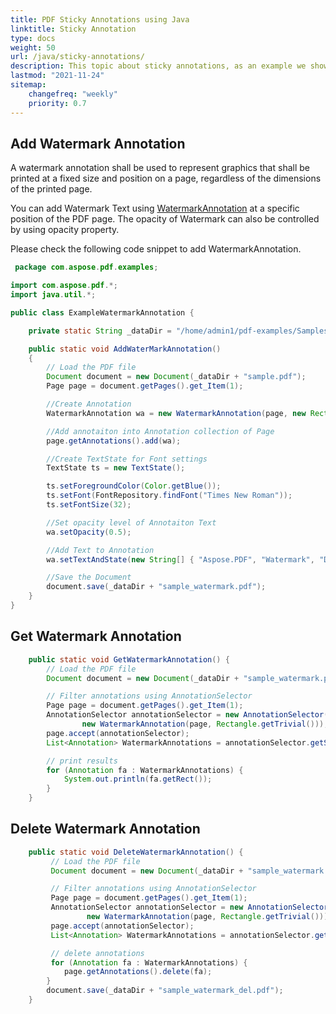 ```yaml
---
title: PDF Sticky Annotations using Java
linktitle: Sticky Annotation
type: docs
weight: 50
url: /java/sticky-annotations/
description: This topic about sticky annotations, as an example we shows the Watermark Annotation in the text. It uses to represent graphics on the page. Check code snippet to resolve this task.
lastmod: "2021-11-24"
sitemap:
    changefreq: "weekly"
    priority: 0.7
---
```


## Add Watermark Annotation

A watermark annotation shall be used to represent graphics that shall be printed at a fixed size and position on a page, regardless of the dimensions of the printed page.

You can add Watermark Text using [WatermarkAnnotation](https://apireference.aspose.com/pdf/java/com.aspose.pdf/class-use/WatermarkAnnotation) at a specific position of the PDF page. The opacity of Watermark can also be controlled by using opacity property.

Please check the following code snippet to add WatermarkAnnotation.

```java
 package com.aspose.pdf.examples;

import com.aspose.pdf.*;
import java.util.*;

public class ExampleWatermarkAnnotation {

    private static String _dataDir = "/home/admin1/pdf-examples/Samples/";

    public static void AddWaterMarkAnnotation()
    {
        // Load the PDF file
        Document document = new Document(_dataDir + "sample.pdf");
        Page page = document.getPages().get_Item(1);

        //Create Annotation
        WatermarkAnnotation wa = new WatermarkAnnotation(page, new Rectangle(100, 500, 400, 600));

        //Add annotaiton into Annotation collection of Page
        page.getAnnotations().add(wa);

        //Create TextState for Font settings
        TextState ts = new TextState();

        ts.setForegroundColor(Color.getBlue());
        ts.setFont(FontRepository.findFont("Times New Roman"));
        ts.setFontSize(32);

        //Set opacity level of Annotaiton Text
        wa.setOpacity(0.5);

        //Add Text to Annotation
        wa.setTextAndState(new String[] { "Aspose.PDF", "Watermark", "Demo" }, ts);

        //Save the Document
        document.save(_dataDir + "sample_watermark.pdf");
    }
}
```

## Get Watermark Annotation

```java
    public static void GetWatermarkAnnotation() {
        // Load the PDF file
        Document document = new Document(_dataDir + "sample_watermark.pdf");

        // Filter annotations using AnnotationSelector
        Page page = document.getPages().get_Item(1);
        AnnotationSelector annotationSelector = new AnnotationSelector(
                new WatermarkAnnotation(page, Rectangle.getTrivial()));
        page.accept(annotationSelector);
        List<Annotation> WatermarkAnnotations = annotationSelector.getSelected();

        // print results
        for (Annotation fa : WatermarkAnnotations) {
            System.out.println(fa.getRect());
        }
    }
```

## Delete Watermark Annotation

```java
    public static void DeleteWatermarkAnnotation() {
         // Load the PDF file
         Document document = new Document(_dataDir + "sample_watermark.pdf");

         // Filter annotations using AnnotationSelector
         Page page = document.getPages().get_Item(1);
         AnnotationSelector annotationSelector = new AnnotationSelector(
                 new WatermarkAnnotation(page, Rectangle.getTrivial()));
         page.accept(annotationSelector);
         List<Annotation> WatermarkAnnotations = annotationSelector.getSelected();

         // delete annotations
         for (Annotation fa : WatermarkAnnotations) {
            page.getAnnotations().delete(fa);
        }
        document.save(_dataDir + "sample_watermark_del.pdf");
    }
```